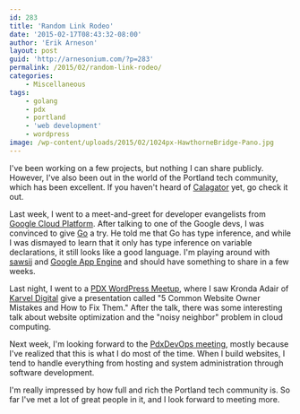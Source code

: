 ```yaml
---
id: 283
title: 'Random Link Rodeo'
date: '2015-02-17T08:43:32-08:00'
author: 'Erik Arneson'
layout: post
guid: 'http://arnesonium.com/?p=283'
permalink: /2015/02/random-link-rodeo/
categories:
    - Miscellaneous
tags:
    - golang
    - pdx
    - portland
    - 'web development'
    - wordpress
image: /wp-content/uploads/2015/02/1024px-HawthorneBridge-Pano.jpg    
---
```


I've been working on a few projects, but nothing I can share publicly. However, I've also been out in the world of the Portland tech community, which has been excellent. If you haven't heard of <a href="http://calagator.org/" target="_blank">Calagator</a> yet, go check it out.
<!--more-->

Last week, I went to a meet-and-greet for developer evangelists from <a href="https://cloud.google.com/" target="_blank">Google Cloud Platform</a>. After talking to one of the Google devs, I was convinced to give <a href="http://golang.org/" title="The Go Language" target="_blank">Go</a> a try. He told me that Go has type inference, and while I was dismayed to learn that it only has type inference on variable declarations, it still looks like a good language. I'm playing around with <a href="http://sawsij.com/" target="_blank">sawsij</a> and <a href="https://cloud.google.com/appengine/" target="_blank">Google App Engine</a> and should have something to share in a few weeks.

Last night, I went to a <a href="http://pdxwp.com/" target="_blank">PDX WordPress Meetup</a>, where I saw Kronda Adair of <a href="http://karveldigital.com/" title="Karvel Digital" target="_blank">Karvel Digital</a> give a presentation called "5 Common Website Owner Mistakes and How to Fix Them." After the talk, there was some interesting talk about website optimization and the "noisy neighbor" problem in cloud computing.

Next week, I'm looking forward to the <a href="http://calagator.org/events/1250467737" target="_blank">PdxDevOps meeting</a>, mostly because I've realized that this is what I do most of the time. When I build websites, I tend to handle everything from hosting and system administration through software development.

I'm really impressed by how full and rich the Portland tech community is. So far I've met a lot of great people in it, and I look forward to meeting more. 
